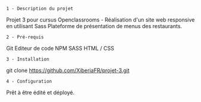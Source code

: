     1 - Description du projet
Projet 3 pour cursus Openclassrooms - Réalisation d'un site web responsive en utilisant Sass
Plateforme de présentation de menus des restaurants.

    2 - Pré-requis
Git
Editeur de code
NPM
SASS
HTML / CSS

    3 - Installation
git clone https://github.com/XiberiaFR/projet-3.git

    4 - Configuration
Prêt à être édité et déployé.

